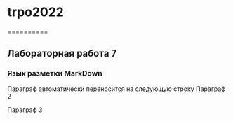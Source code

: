 # trpo2022
==========

Лабораторная работа 7
------------------------

### Язык разметки MarkDown

Параграф
автоматически переносится на следующую строку
Параграф 2

Параграф 3
